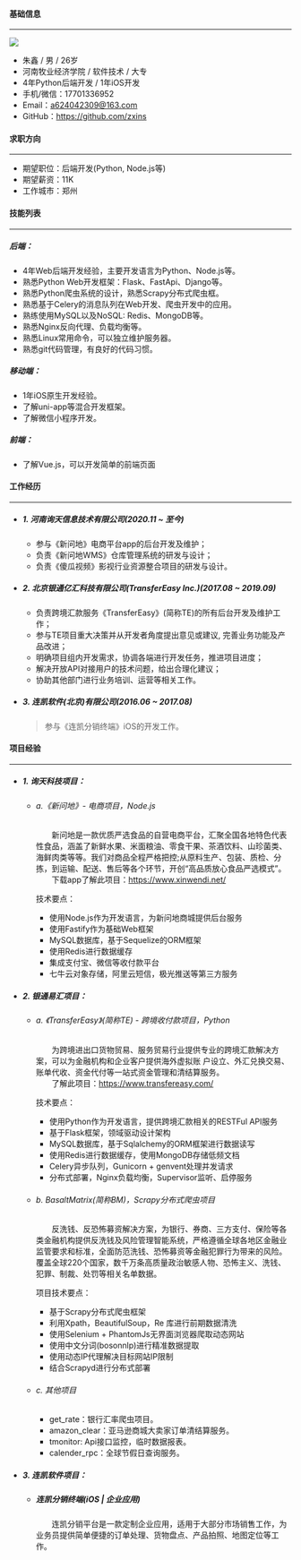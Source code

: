 #### 基础信息  
---  
![](https://tva1.sinaimg.cn/large/006tNbRwly1g9jmhgqx3xj302202r0sy.jpg)
* 朱鑫 / 男 / 26岁
* 河南牧业经济学院 / 软件技术 / 大专 
* 4年Python后端开发 / 1年iOS开发
* 手机/微信：17701336952
* Email：<a624042309@163.com>
* GitHub：<https://github.com/zxins>


#### 求职方向
---
* 期望职位：后端开发(Python, Node.js等)
* 期望薪资：11K
* 工作城市：郑州

#### 技能列表
---
##### 后端：
* 4年Web后端开发经验，主要开发语言为Python、Node.js等。
* 熟悉Python Web开发框架：Flask、FastApi、Django等。
* 熟悉Python爬虫系统的设计，熟悉Scrapy分布式爬虫框。
* 熟悉基于Celery的消息队列在Web开发、爬虫开发中的应用。
* 熟练使用MySQL以及NoSQL: Redis、MongoDB等。
* 熟悉Nginx反向代理、负载均衡等。
* 熟悉Linux常用命令，可以独立维护服务器。
* 熟悉git代码管理，有良好的代码习惯。

##### 移动端：
* 1年iOS原生开发经验。
* 了解uni-app等混合开发框架。
* 了解微信小程序开发。

##### 前端：
* 了解Vue.js，可以开发简单的前端页面


#### 工作经历
---
* ##### 1. 河南询天信息技术有限公司(2020.11 ~ 至今)  
	- 参与《新问地》电商平台app的后台开发及维护；
	- 负责《新问地WMS》仓库管理系统的研发与设计；
	- 负责《傻瓜视频》影视行业资源整合项目的研发与设计。

* ##### 2. 北京银通亿汇科技有限公司(TransferEasy Inc.)(2017.08 ~ 2019.09)  
    - 负责跨境汇款服务《TransferEasy》(简称TE)的所有后台开发及维护工作；
    - 参与TE项目重大决策并从开发者角度提出意见或建议, 完善业务功能及产品改进；
    - 明确项目组内开发需求，协调各端进行开发任务，推进项目进度；
    - 解决开放API对接用户的技术问题，给出合理化建议；
    - 协助其他部门进行业务培训、运营等相关工作。

* ##### 3. 连凯软件(北京)有限公司(2016.06 ~ 2017.08)  
	> 参与《连凯分销终端》iOS的开发工作。



#### 项目经验
---
* ##### 1. 询天科技项目：
	- ###### a.《新问地》- 电商项目，Node.js
	  &emsp;&emsp;新问地是一款优质严选食品的自营电商平台，汇聚全国各地特色代表性食品，涵盖了新鲜水果、米面粮油、零食干果、茶酒饮料、山珍菌类、海鲜肉类等等。我们对商品全程严格把控;从原料生产、包装、质检、分拣，到运输、配送、售后等各个环节，开创“高品质放心食品严选模式”。
      &emsp;&emsp;下载app了解此项目：https://www.xinwendi.net/

	  技术要点：
	  * 使用Node.js作为开发语言，为新问地商城提供后台服务
	  * 使用Fastify作为基础Web框架
	  * MySQL数据库，基于Sequelize的ORM框架
	  * 使用Redis进行数据缓存
	  * 集成支付宝、微信等收付款平台
	  * 七牛云对象存储，阿里云短信，极光推送等第三方服务

* ##### 2. 银通易汇项目：

	- ###### a. 《TransferEasy》(简称TE) - 跨境收付款项目，Python
	  &emsp;&emsp;为跨境进出口货物贸易、服务贸易行业提供专业的跨境汇款解决方案，可以为金融机构和企业客户提供海外虚拟账 户设立、外汇兑换交易、账单代收、资金代付等一站式资金管理和清结算服务。  
      &emsp;&emsp;了解此项目：https://www.transfereasy.com/

	  技术要点：  
	  * 使用Python作为开发语言，提供跨境汇款相关的RESTFul API服务
	  * 基于Flask框架，领域驱动设计架构
	  * MySQL数据库，基于Sqlalchemy的ORM框架进行数据读写
	  * 使用Redis进行数据缓存，使用MongoDB存储低频文档
	  * Celery异步队列，Gunicorn + genvent处理并发请求
	  * 分布式部署，Nginx负载均衡，Supervisor监听、启停服务


	- ###### b. BasaltMatrix(简称BM)，Scrapy分布式爬虫项目
	  &emsp;&emsp;反洗钱、反恐怖募资解决方案，为银行、券商、三方支付、保险等各类金融机构提供反洗钱及风险管理智能系统，严格遵循全球各地区金融业监管要求和标准，全面防范洗钱、恐怖募资等金融犯罪行为带来的风险。覆盖全球220个国家，数千万条高质量政治敏感人物、恐怖主义、洗钱、犯罪、制裁、处罚等相关名单数据。
	
	  项目技术要点：
	  * 基于Scrapy分布式爬虫框架 
	  * 利用Xpath，BeautifulSoup，Re 库进行前期数据清洗
	  * 使用Selenium + PhantomJs无界面浏览器爬取动态网站
	  * 使用中文分词(bosonnlp)进行精准数据提取
	  * 使用动态IP代理解决目标网站IP限制
	  * 结合Scrapyd进行分布式部署

	- ###### c. 其他项目
	  * get_rate：银行汇率爬虫项目。
	  * amazon_clear：亚马逊商城大卖家订单清结算服务。
	  * tmonitor: Api接口监控，临时数据报表。
	  * calender_rpc：全球节假日查询服务。


* ##### 3. 连凯软件项目：
	- ##### 连凯分销终端(iOS | 企业应用)
	  &emsp;&emsp;连凯分销平台是一款定制企业应用，适用于大部分市场销售工作，为业务员提供简单便捷的订单处理、货物盘点、产品拍照、地图定位等工作。
	